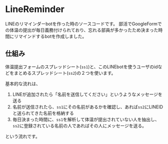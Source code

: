 # LineReminder
LINEのリマインダーbotを作った時のソースコードです。
部活でGoogleFormでの体温の提出が毎日義務付けられており、忘れる部員が多かったため決まった時間にリマインドするbotを作成しました。

## 仕組み
体温提出フォームのスプレッドシート(`ss1`)と、このLINEbotを使うユーザのidなどをまとめるスプレッドシート(`ss2`)の２つを使います。

基本的な流れは、

1. LINEが追加されたら「名前を送信してください」というようなメッセージを送る
2. 名前が送信されたら、`ss1`にその名前があるかを確認し、あれば`ss2`にLINEIDと送られてきた名前を格納する
3. 毎日決まった時間に、`ss1`を解析して体温が提出されていない人を抽出し、`ss2`に登録されている名前の人であればその人にメッセージを送る。

という流れです。
